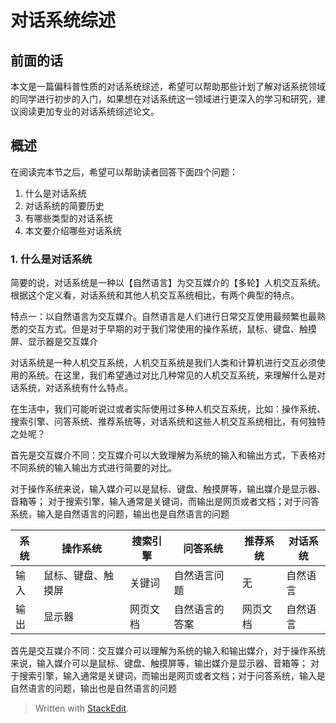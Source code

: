 # 对话系统综述

## 前面的话

本文是一篇偏科普性质的对话系统综述，希望可以帮助那些计划了解对话系统领域的同学进行初步的入门，如果想在对话系统这一领域进行更深入的学习和研究，建议阅读更加专业的对话系统综述论文。

## 概述

在阅读完本节之后，希望可以帮助读者回答下面四个问题：
1. 什么是对话系统
2. 对话系统的简要历史
3. 有哪些类型的对话系统
4. 本文要介绍哪些对话系统

### 1. 什么是对话系统

简要的说，对话系统是一种以【自然语言】为交互媒介的【多轮】人机交互系统。根据这个定义看，对话系统和其他人机交互系统相比，有两个典型的特点。

特点一：以自然语言为交互媒介。自然语言是人们进行日常交互使用最频繁也最熟悉的交互方式。但是对于早期的对于我们常使用的操作系统，鼠标、键盘、触摸屏、显示器是交互媒介

对话系统是一种人机交互系统，人机交互系统是我们人类和计算机进行交互必须使用的系统。在这里，我们希望通过对比几种常见的人机交互系统，来理解什么是对话系统，对话系统有什么特点。 

在生活中，我们可能听说过或者实际使用过多种人机交互系统，比如：操作系统、搜索引擎、问答系统、推荐系统等，对话系统和这些人机交互系统相比，有何独特之处呢？

首先是交互媒介不同：交互媒介可以大致理解为系统的输入和输出方式，下表格对不同系统的输入输出方式进行简要的对比。

对于操作系统来说，输入媒介可以是鼠标、键盘、触摸屏等，输出媒介是显示器、音箱等； 对于搜索引擎，输入通常是关键词，而输出是网页或者文档；对于问答系统，输入是自然语言的问题，输出也是自然语言的问题


|系统| 操作系统 | 搜索引擎 | 问答系统 | 推荐系统 | 对话系统 |
|--|--|--|--|--|--|
| 输入 | 鼠标、键盘、触摸屏 | 关键词| 自然语言问题| 无 | 自然语言 |
| 输出 | 显示器 |网页文档 | 自然语言的答案| 网页文档 | 自然语言 |



首先是交互媒介不同：交互媒介可以理解为系统的输入和输出媒介，对于操作系统来说，输入媒介可以是鼠标、键盘、触摸屏等，输出媒介是显示器、音箱等； 对于搜索引擎，输入通常是关键词，而输出是网页或者文档；对于问答系统，输入是自然语言的问题，输出也是自然语言的问题

> Written with [StackEdit](https://stackedit.io/).
<!--stackedit_data:
eyJoaXN0b3J5IjpbNTUyODA2ODM0LC0xMTU2Njg1MTcyLDEyMz
c1OTc5NzddfQ==
-->